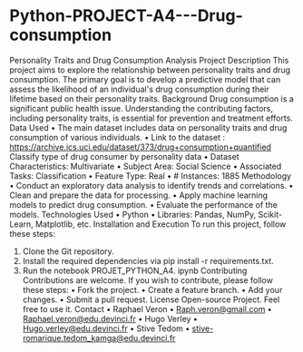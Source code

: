 # Python-PROJECT-A4---Drug-consumption

Personality Traits and Drug Consumption Analysis
Project Description
This project aims to explore the relationship between personality traits and drug consumption. The primary goal is to develop a predictive model that can assess the likelihood of an individual's drug consumption during their lifetime based on their personality traits.
Background
Drug consumption is a significant public health issue. Understanding the contributing factors, including personality traits, is essential for prevention and treatment efforts.
Data Used
•	The main dataset includes data on personality traits and drug consumption of various individuals.
•	Link to the dataset : https://archive.ics.uci.edu/dataset/373/drug+consumption+quantified
Classify type of drug consumer by personality data
•	Dataset Characteristics: Multivariate
•	Subject Area: Social Science
•	Associated Tasks: Classification
•	Feature Type: Real
•	# Instances: 1885
Methodology
•	Conduct an exploratory data analysis to identify trends and correlations.
•	Clean and prepare the data for processing.
•	Apply machine learning models to predict drug consumption.
•	Evaluate the performance of the models.
Technologies Used
•	Python
•	Libraries: Pandas, NumPy, Scikit-Learn, Matplotlib, etc.
Installation and Execution
To run this project, follow these steps:
1.	Clone the Git repository.
2.	Install the required dependencies via pip install -r requirements.txt.
3.	Run the notebook PROJET_PYTHON_A4. ipynb
Contributing
Contributions are welcome. If you wish to contribute, please follow these steps:
•	Fork the project.
•	Create a feature branch.
•	Add your changes.
•	Submit a pull request.
License
Open-source Project. 
Feel free to use it.
Contact
•	Raphael Veron
•	Raph.veron@gmail.com
•	Raphael.veron@edu.devinci.fr
•	Hugo Verley 
•	Hugo.verley@edu.devinci.fr
•	Stive Tedom
•	stive-romarique.tedom_kamga@edu.devinci.fr


